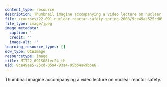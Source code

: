 ```yaml
---
content_type: resource
description: Thumbnail imagine accompanying a video lecture on nuclear reactor safety.
file: /courses/22-091-nuclear-reactor-safety-spring-2008/9ce49ae525cd059493a495bb4a69bbe6_MIT22_091S08lec24_th.jpg
file_type: image/jpeg
image_metadata:
  caption: ''
  credit: ''
  image-alt: ''
learning_resource_types: []
ocw_type: OCWImage
resourcetype: Image
title: MIT22_091S08lec24_th
uid: 9ce49ae5-25cd-0594-93a4-95bb4a69bbe6
---
```

Thumbnail imagine accompanying a video lecture on nuclear reactor safety.

